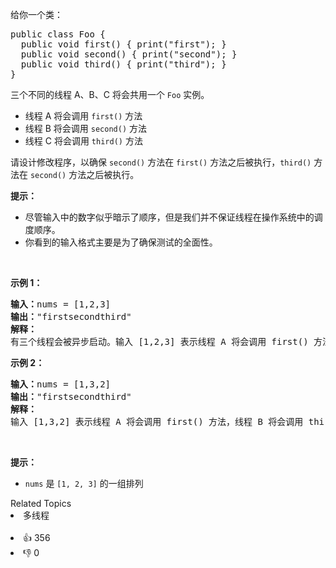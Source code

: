 <p>给你一个类：</p>

<pre>
public class Foo {
&nbsp; public void first() { print("first"); }
&nbsp; public void second() { print("second"); }
&nbsp; public void third() { print("third"); }
}</pre>

<p>三个不同的线程 A、B、C 将会共用一个&nbsp;<code>Foo</code>&nbsp;实例。</p>

<ul>
	<li>线程 A 将会调用 <code>first()</code> 方法</li>
	<li>线程 B 将会调用&nbsp;<code>second()</code> 方法</li>
	<li>线程 C 将会调用 <code>third()</code> 方法</li>
</ul>

<p>请设计修改程序，以确保 <code>second()</code> 方法在 <code>first()</code> 方法之后被执行，<code>third()</code> 方法在 <code>second()</code> 方法之后被执行。</p>

<p><strong>提示：</strong></p>

<ul>
	<li>尽管输入中的数字似乎暗示了顺序，但是我们并不保证线程在操作系统中的调度顺序。</li>
	<li>你看到的输入格式主要是为了确保测试的全面性。</li>
</ul>

<p>&nbsp;</p>

<p><strong>示例 1：</strong></p>

<pre>
<strong>输入：</strong>nums = [1,2,3]
<strong>输出：</strong>"firstsecondthird"
<strong>解释：</strong>
有三个线程会被异步启动。输入 [1,2,3] 表示线程 A 将会调用 first() 方法，线程 B 将会调用 second() 方法，线程 C 将会调用 third() 方法。正确的输出是 "firstsecondthird"。
</pre>

<p><strong>示例 2：</strong></p>

<pre>
<strong>输入：</strong>nums = [1,3,2]
<strong>输出：</strong>"firstsecondthird"
<strong>解释：</strong>
输入 [1,3,2] 表示线程 A 将会调用 first() 方法，线程 B 将会调用 third() 方法，线程 C 将会调用 second() 方法。正确的输出是 "firstsecondthird"。</pre>

<p>&nbsp;</p>

<ul>
</ul>
<strong>提示：</strong>

<ul>
	<li><code>nums</code> 是 <code>[1, 2, 3]</code> 的一组排列</li>
</ul>
<div><div>Related Topics</div><div><li>多线程</li></div></div><br><div><li>👍 356</li><li>👎 0</li></div>
